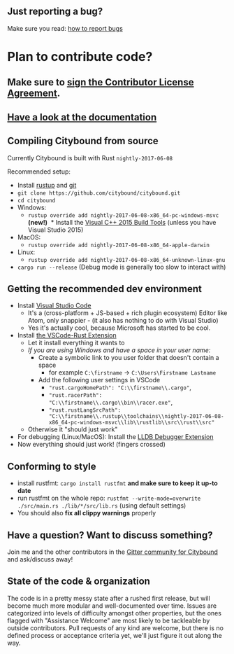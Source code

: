## Just reporting a bug?

Make sure you read: [how to report bugs](https://github.com/citybound/citybound/wiki/How-to-report-bugs)

# Plan to contribute code?

## Make sure to <a href="https://www.clahub.com/agreements/citybound/citybound">sign the Contributor License Agreement</a>.

## [Have a look at the documentation](http://citybound.github.io/citybound)

## Compiling Citybound from source 

Currently Citybound is built with Rust `nightly-2017-06-08`

Recommended setup:
* Install [rustup](https://rustup.rs/) and [git](https://git-scm.com/)
* `git clone https://github.com/citybound/citybound.git`
* `cd citybound`
* Windows:
  * `rustup override add nightly-2017-06-08-x86_64-pc-windows-msvc` **(new!)**
  * Install the [Visual C++ 2015 Build Tools](http://landinghub.visualstudio.com/visual-cpp-build-tools) (unless you have Visual Studio 2015)
* MacOS:
  * `rustup override add nightly-2017-06-08-x86_64-apple-darwin`
* Linux:
  * `rustup override add nightly-2017-06-08-x86_64-unknown-linux-gnu`
* `cargo run --release` (Debug mode is generally too slow to interact with)

## Getting the recommended dev environment

* Install [Visual Studio Code](https://code.visualstudio.com)
  * It's a (cross-platform + JS-based + rich plugin ecosystem) Editor like Atom, only snappier - (it also has nothing to do with Visual Studio)
  * Yes it's actually cool, because Microsoft has started to be cool.
* Install [the VSCode-Rust Extension](https://marketplace.visualstudio.com/items?itemName=kalitaalexey.vscode-rust)
  * Let it install everything it wants to
  * *If you are using Windows and have a space in your user name:*
    * Create a symbolic link to you user folder that doesn't contain a space
      * for example `C:\firstname` -> `C:\Users\Firstname Lastname`
    * Add the following user settings in VSCode
      * `"rust.cargoHomePath": "C:\\firstname\\.cargo"`,
      * `"rust.racerPath": "C:\\firstname\\.cargo\\bin\\racer.exe"`,
      * `"rust.rustLangSrcPath": "C:\\firstname\\.rustup\\toolchains\\nightly-2017-06-08-x86_64-pc-windows-msvc\\lib\\rustlib\\src\\rust\\src"`
  * Otherwise it "should just work"
* For debugging (Linux/MacOS): Install the [LLDB Debugger Extension](https://marketplace.visualstudio.com/items?itemName=vadimcn.vscode-lldb)
* Now everything should just work! (fingers crossed)

## Conforming to style

* install rustfmt: `cargo install rustfmt` **and make sure to keep it up-to date**
* run rustfmt on the whole repo:
  `rustfmt --write-mode=overwrite ./src/main.rs ./lib/*/src/lib.rs`
  (using default settings)
* You should also **fix all clippy warnings** properly

## Have a question? Want to discuss something?

Join me and the other contributors in the [Gitter community for Citybound](https://gitter.im/citybound/Lobby) and ask/discuss away!

## State of the code & organization

The code is in a pretty messy state after a rushed first release, but will become much more modular and well-documented over time.
Issues are categorized into levels of difficulty amongst other properties, but the ones flagged with "Assistance Welcome" are most likely to be tackleable by outside contributors.
Pull requests of any kind are welcome, but there is no defined process or acceptance criteria yet, we'll just figure it out along the way.
